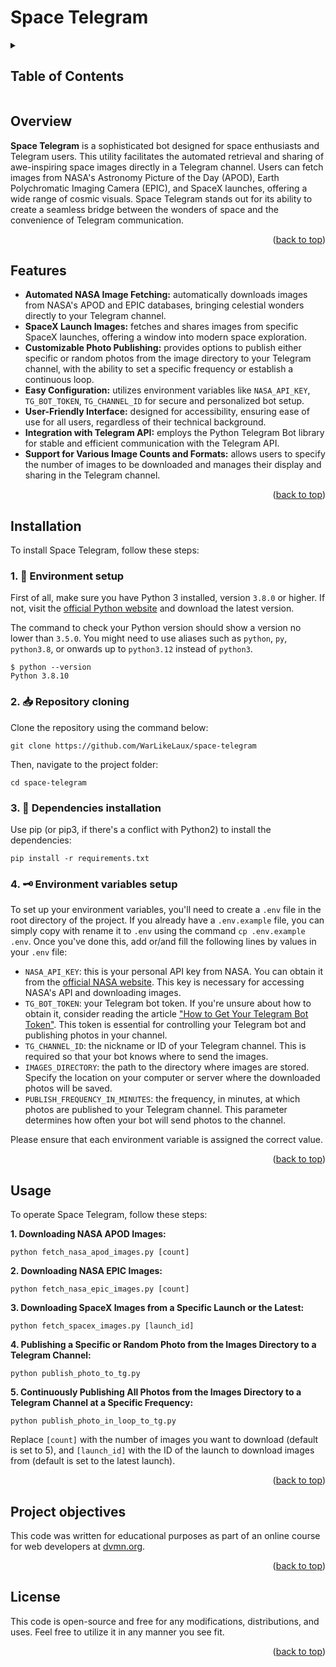 <a name="readme-top"></a>

# Space Telegram

<details>
<summary><h2>Table of Contents</h2></summary>

  - [Overview](#overview)
  - [Features](#features)
  - [Installation](#installation)
  - [Usage](#usage)
  - [Project objectives](#project-objectives)
  - [License](#license)
</details>

## Overview

**Space Telegram** is a sophisticated bot designed for space enthusiasts and Telegram users. This utility facilitates the automated retrieval and sharing of awe-inspiring space images directly in a Telegram channel. Users can fetch images from NASA's Astronomy Picture of the Day (APOD), Earth Polychromatic Imaging Camera (EPIC), and SpaceX launches, offering a wide range of cosmic visuals. Space Telegram stands out for its ability to create a seamless bridge between the wonders of space and the convenience of Telegram communication.

<p align="right">(<a href="#readme-top">back to top</a>)</p>

## Features

- **Automated NASA Image Fetching:** automatically downloads images from NASA's APOD and EPIC databases, bringing celestial wonders directly to your Telegram channel.
- **SpaceX Launch Images:** fetches and shares images from specific SpaceX launches, offering a window into modern space exploration.
- **Customizable Photo Publishing:** provides options to publish either specific or random photos from the image directory to your Telegram channel, with the ability to set a specific frequency or establish a continuous loop.
- **Easy Configuration:** utilizes environment variables like `NASA_API_KEY`, `TG_BOT_TOKEN`, `TG_CHANNEL_ID` for secure and personalized bot setup.
- **User-Friendly Interface:** designed for accessibility, ensuring ease of use for all users, regardless of their technical background.
- **Integration with Telegram API:** employs the Python Telegram Bot library for stable and efficient communication with the Telegram API.
- **Support for Various Image Counts and Formats:** allows users to specify the number of images to be downloaded and manages their display and sharing in the Telegram channel.

<p align="right">(<a href="#readme-top">back to top</a>)</p>

## Installation

To install Space Telegram, follow these steps:

### 1. 🐍 Environment setup

First of all, make sure you have Python 3 installed, version `3.8.0` or higher. If not, visit the [official Python website](https://www.python.org/) and download the latest version.

The command to check your Python version should show a version no lower than `3.5.0`. You might need to use aliases such as `python`, `py`, `python3.8`, or onwards up to `python3.12` instead of `python3`.

```
$ python --version
Python 3.8.10
```

### 2. 📥 Repository cloning

Clone the repository using the command below:

```
git clone https://github.com/WarLikeLaux/space-telegram
```

Then, navigate to the project folder:

```
cd space-telegram
```

### 3. 🧩 Dependencies installation

Use pip (or pip3, if there's a conflict with Python2) to install the dependencies:

```
pip install -r requirements.txt
```

### 4. 🗝️ Environment variables setup

To set up your environment variables, you'll need to create a `.env` file in the root directory of the project. If you already have a `.env.example` file, you can simply copy with rename it to `.env` using the command `cp .env.example .env`. Once you've done this, add or/and fill the following lines by values in your `.env` file:

- `NASA_API_KEY`: this is your personal API key from NASA. You can obtain it from the [official NASA website](https://api.nasa.gov/). This key is necessary for accessing NASA's API and downloading images.
- `TG_BOT_TOKEN`: your Telegram bot token. If you're unsure about how to obtain it, consider reading the article ["How to Get Your Telegram Bot Token"](https://helpdesk.bitrix24.com/open/17622486/). This token is essential for controlling your Telegram bot and publishing photos in your channel.
- `TG_CHANNEL_ID`: the nickname or ID of your Telegram channel. This is required so that your bot knows where to send the images.
- `IMAGES_DIRECTORY`: the path to the directory where images are stored. Specify the location on your computer or server where the downloaded photos will be saved.
- `PUBLISH_FREQUENCY_IN_MINUTES`: the frequency, in minutes, at which photos are published to your Telegram channel. This parameter determines how often your bot will send photos to the channel.

Please ensure that each environment variable is assigned the correct value.

<p align="right">(<a href="#readme-top">back to top</a>)</p>

## Usage

To operate Space Telegram, follow these steps:

**1. Downloading NASA APOD Images:**
```
python fetch_nasa_apod_images.py [count]
```

**2. Downloading NASA EPIC Images:**
```
python fetch_nasa_epic_images.py [count]
```

**3. Downloading SpaceX Images from a Specific Launch or the Latest:**
```
python fetch_spacex_images.py [launch_id]
```

**4. Publishing a Specific or Random Photo from the Images Directory to a Telegram Channel:**
```
python publish_photo_to_tg.py
```

**5. Continuously Publishing All Photos from the Images Directory to a Telegram Channel at a Specific Frequency:**
```
python publish_photo_in_loop_to_tg.py
```

Replace `[count]` with the number of images you want to download (default is set to 5), and `[launch_id]` with the ID of the launch to download images from (default is set to the latest launch).

<p align="right">(<a href="#readme-top">back to top</a>)</p>

## Project objectives

This code was written for educational purposes as part of an online course for web developers at [dvmn.org](https://dvmn.org/).

<p align="right">(<a href="#readme-top">back to top</a>)</p>

## License

This code is open-source and free for any modifications, distributions, and uses. Feel free to utilize it in any manner you see fit.

<p align="right">(<a href="#readme-top">back to top</a>)</p>